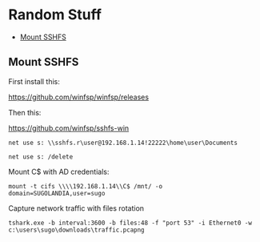 # Random Stuff

- [Mount SSHFS](#mount-sshfs)

## Mount SSHFS

First install this:

https://github.com/winfsp/winfsp/releases

Then this:

https://github.com/winfsp/sshfs-win


```
net use s: \\sshfs.r\user@192.168.1.14!22222\home\user\Documents
```

```
net use s: /delete
```


Mount C$ with AD credentials:

```
mount -t cifs \\\\192.168.1.14\\C$ /mnt/ -o domain=SUGOLANDIA,user=sugo
```

Capture network traffic with files rotation

```
tshark.exe -b interval:3600 -b files:48 -f "port 53" -i Ethernet0 -w c:\users\sugo\downloads\traffic.pcapng
```
